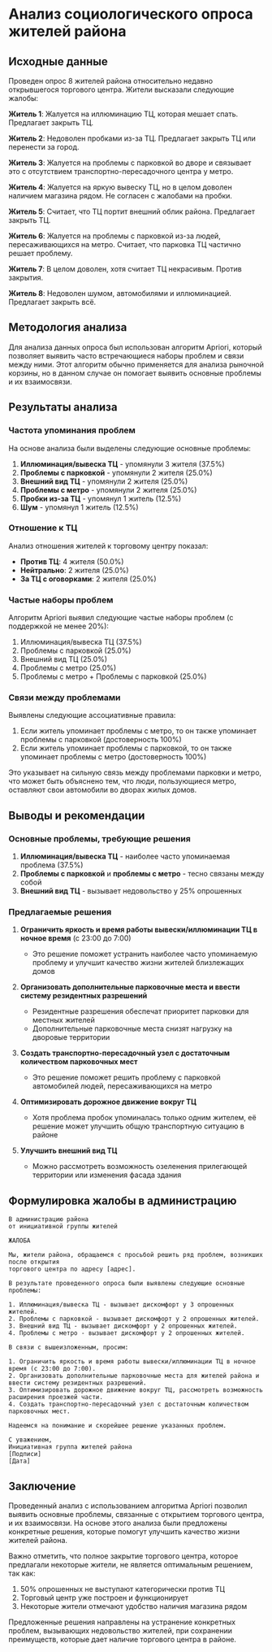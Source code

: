 # Анализ социологического опроса жителей района

## Исходные данные

Проведен опрос 8 жителей района относительно недавно открывшегося торгового центра. Жители высказали следующие жалобы:

**Житель 1**: Жалуется на иллюминацию ТЦ, которая мешает спать. Предлагает закрыть ТЦ.

**Житель 2**: Недоволен пробками из-за ТЦ. Предлагает закрыть ТЦ или перенести за город.

**Житель 3**: Жалуется на проблемы с парковкой во дворе и связывает это с отсутствием транспортно-пересадочного центра у метро.

**Житель 4**: Жалуется на яркую вывеску ТЦ, но в целом доволен наличием магазина рядом. Не согласен с жалобами на пробки.

**Житель 5**: Считает, что ТЦ портит внешний облик района. Предлагает закрыть ТЦ.

**Житель 6**: Жалуется на проблемы с парковкой из-за людей, пересаживающихся на метро. Считает, что парковка ТЦ частично решает проблему.

**Житель 7**: В целом доволен, хотя считает ТЦ некрасивым. Против закрытия.

**Житель 8**: Недоволен шумом, автомобилями и иллюминацией. Предлагает закрыть всё.

## Методология анализа

Для анализа данных опроса был использован алгоритм Apriori, который позволяет выявить часто встречающиеся наборы проблем и связи между ними. Этот алгоритм обычно применяется для анализа рыночной корзины, но в данном случае он помогает выявить основные проблемы и их взаимосвязи.

## Результаты анализа

### Частота упоминания проблем

На основе анализа были выделены следующие основные проблемы:

1. **Иллюминация/вывеска ТЦ** - упомянули 3 жителя (37.5%)
2. **Проблемы с парковкой** - упомянули 2 жителя (25.0%)
3. **Внешний вид ТЦ** - упомянули 2 жителя (25.0%)
4. **Проблемы с метро** - упомянули 2 жителя (25.0%)
5. **Пробки из-за ТЦ** - упомянул 1 житель (12.5%)
6. **Шум** - упомянул 1 житель (12.5%)

### Отношение к ТЦ

Анализ отношения жителей к торговому центру показал:

- **Против ТЦ**: 4 жителя (50.0%)
- **Нейтрально**: 2 жителя (25.0%)
- **За ТЦ с оговорками**: 2 жителя (25.0%)

### Частые наборы проблем

Алгоритм Apriori выявил следующие частые наборы проблем (с поддержкой не менее 20%):

1. Иллюминация/вывеска ТЦ (37.5%)
2. Проблемы с парковкой (25.0%)
3. Внешний вид ТЦ (25.0%)
4. Проблемы с метро (25.0%)
5. Проблемы с метро + Проблемы с парковкой (25.0%)

### Связи между проблемами

Выявлены следующие ассоциативные правила:

1. Если житель упоминает проблемы с метро, то он также упоминает проблемы с парковкой (достоверность 100%)
2. Если житель упоминает проблемы с парковкой, то он также упоминает проблемы с метро (достоверность 100%)

Это указывает на сильную связь между проблемами парковки и метро, что может быть объяснено тем, что люди, пользующиеся метро, оставляют свои автомобили во дворах жилых домов.

## Выводы и рекомендации

### Основные проблемы, требующие решения

1. **Иллюминация/вывеска ТЦ** - наиболее часто упоминаемая проблема (37.5%)
2. **Проблемы с парковкой** и **проблемы с метро** - тесно связаны между собой
3. **Внешний вид ТЦ** - вызывает недовольство у 25% опрошенных

### Предлагаемые решения

1. **Ограничить яркость и время работы вывески/иллюминации ТЦ в ночное время** (с 23:00 до 7:00)
   - Это решение поможет устранить наиболее часто упоминаемую проблему и улучшит качество жизни жителей близлежащих домов

2. **Организовать дополнительные парковочные места и ввести систему резидентных разрешений**
   - Резидентные разрешения обеспечат приоритет парковки для местных жителей
   - Дополнительные парковочные места снизят нагрузку на дворовые территории

3. **Создать транспортно-пересадочный узел с достаточным количеством парковочных мест**
   - Это решение поможет решить проблему с парковкой автомобилей людей, пересаживающихся на метро

4. **Оптимизировать дорожное движение вокруг ТЦ**
   - Хотя проблема пробок упоминалась только одним жителем, её решение может улучшить общую транспортную ситуацию в районе

5. **Улучшить внешний вид ТЦ**
   - Можно рассмотреть возможность озеленения прилегающей территории или изменения фасада здания

## Формулировка жалобы в администрацию

```
В администрацию района
от инициативной группы жителей

ЖАЛОБА

Мы, жители района, обращаемся с просьбой решить ряд проблем, возникших после открытия 
торгового центра по адресу [адрес].

В результате проведенного опроса были выявлены следующие основные проблемы:

1. Иллюминация/вывеска ТЦ - вызывает дискомфорт у 3 опрошенных жителей.
2. Проблемы с парковкой - вызывает дискомфорт у 2 опрошенных жителей.
3. Внешний вид ТЦ - вызывает дискомфорт у 2 опрошенных жителей.
4. Проблемы с метро - вызывает дискомфорт у 2 опрошенных жителей.

В связи с вышеизложенным, просим:

1. Ограничить яркость и время работы вывески/иллюминации ТЦ в ночное время (с 23:00 до 7:00).
2. Организовать дополнительные парковочные места для жителей района и ввести систему резидентных разрешений.
3. Оптимизировать дорожное движение вокруг ТЦ, рассмотреть возможность расширения проезжей части.
4. Создать транспортно-пересадочный узел с достаточным количеством парковочных мест.

Надеемся на понимание и скорейшее решение указанных проблем.

С уважением,
Инициативная группа жителей района
[Подписи]
[Дата]
```

## Заключение

Проведенный анализ с использованием алгоритма Apriori позволил выявить основные проблемы, связанные с открытием торгового центра, и их взаимосвязи. На основе этого анализа были предложены конкретные решения, которые помогут улучшить качество жизни жителей района.

Важно отметить, что полное закрытие торгового центра, которое предлагали некоторые жители, не является оптимальным решением, так как:
1. 50% опрошенных не выступают категорически против ТЦ
2. Торговый центр уже построен и функционирует
3. Некоторые жители отмечают удобство наличия магазина рядом

Предложенные решения направлены на устранение конкретных проблем, вызывающих недовольство жителей, при сохранении преимуществ, которые дает наличие торгового центра в районе.